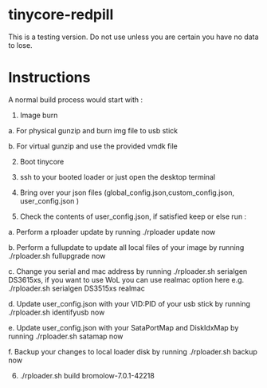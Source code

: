 # tinycore-redpill
This is a testing version. Do not use unless you are certain you have no data to lose.

# Instructions 

A normal build process would start with :

1. Image burn

a. For physical gunzip and burn img file to usb stick

b. For virtual gunzip and use the provided vmdk file 

2. Boot tinycore

3. ssh to your booted loader or just open the desktop terminal 

4. Bring over your json files (global_config.json,custom_config.json, user_config.json )

5. Check the contents of user_config.json, if satisfied keep or else run :

a. Perform a rploader update by running ./rploader update now

b. Perform a fullupdate to update all local files of your image by running ./rploader.sh fullupgrade now

c. Change you serial and mac address by running ./rploader.sh serialgen DS3615xs, if you want to use WoL you can use realmac option here e.g. ./rploader.sh serialgen DS3515xs realmac

d. Update user_config.json with your VID:PID of your usb stick by running ./rploader.sh identifyusb now

e. Update user_config.json with your SataPortMap and DiskIdxMap by running ./rploader.sh satamap now 

f. Backup your changes to local loader disk by running  ./rploader.sh backup now


6. ./rploader.sh build bromolow-7.0.1-42218
